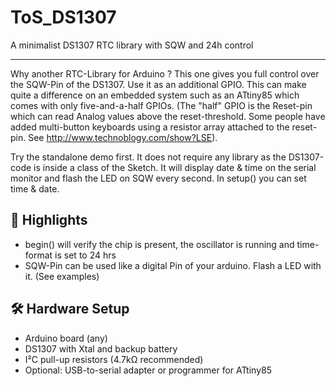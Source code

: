 # ToS_DS1307
A minimalist DS1307 RTC library with SQW and 24h control


---

Why another RTC-Library for Arduino ? This one gives you full control over the SQW-Pin of the DS1307. Use it as an additional GPIO. This can 
make quite a difference on an embedded system such as an ATtiny85 which comes with only five-and-a-half GPIOs. (The "half" GPIO is the Reset-pin which
can read Analog values above the reset-threshold. Some people have added multi-button keyboards using a resistor array attached to the reset-pin. See http://www.technoblogy.com/show?LSE).

Try the standalone demo first. It does not require any library as the DS1307-code is inside a class of the Sketch. It will display date & time on the
serial monitor and flash the LED on SQW every second. In setup() you can set time & date.


## 🧠 Highlights

- begin() will verify the chip is present, the oscillator is running and time-format is set to 24 hrs
- SQW-Pin can be used like a digital Pin of your arduino. Flash a LED with it. (See examples)


## 🛠️ Hardware Setup

- Arduino board (any)
- DS1307 with Xtal and backup battery
- I²C pull-up resistors (4.7kΩ recommended)
- Optional: USB-to-serial adapter or programmer for ATtiny85
